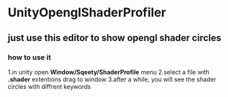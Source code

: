 # UnityOpenglShaderProfiler
## just use this editor to show opengl shader circles
### **how to use it**
1.in unity open **Window/Sqeety/ShaderProfile** menu
2.select a file with **.shader** extentions drag to window
3.after a while, you will see the shader circles with diffrent keywords

